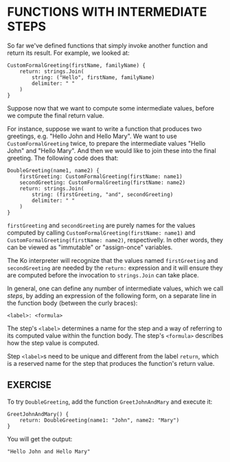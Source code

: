 # FUNCTIONS WITH INTERMEDIATE STEPS

So far we've defined functions that simply invoke another function
and return its result. For example, we looked at:

	CustomFormalGreeting(firstName, familyName) {
		return: strings.Join(
			string: ("Hello", firstName, familyName)
			delimiter: " "
		)
	}

Suppose now that we want to compute some intermediate values,
before we compute the final return value.

For instance, suppose we want to write a function that produces
two greetings, e.g. "Hello John and Hello Mary". 
We want to use `CustomFormalGreeting` twice, to prepare
the intermediate values "Hello John" and "Hello Mary".
And then we would like to join these into the final greeting.
The following code does that:

	DoubleGreeting(name1, name2) {
		firstGreeting: CustomFormalGreeting(firstName: name1)
		secondGreeting: CustomFormalGreeting(firstName: name2)
		return: strings.Join(
			string: (firstGreeting, "and", secondGreeting)
			delimiter: " "
		)
	}

`firstGreeting` and `secondGreeting` are purely names for the 
values computed by calling `CustomFormalGreeting(firstName: name1)`
and `CustomFormalGreeting(firstName: name2)`, respectivelly.
In other words, they can be viewed as "immutable" or "assign-once" variables.

The Ko interpreter will recognize that the values named
`firstGreeting` and `secondGreeting` are needed by the `return:` expression
and it will ensure they are computed before the invocation to `strings.Join`
can take place.

In general, one can define any number of intermediate values, which we call _steps_,
by adding an expression of the following form, on a separate line in the function body (between
the curly braces):

	<label>: <formula>

The step's `<label>` determines a name for the step and a way of referring to its
computed value within the function body. The step's `<formula>` describes
how the step value is computed.

Step `<label>`s need to be unique and different from the 
label `return`, which is a reserved name for the step that produces the
function's return value.

## EXERCISE

To try `DoubleGreeting`, add the function `GreetJohnAndMary` and execute it:

	GreetJohnAndMary() {
		return: DoubleGreeting(name1: "John", name2: "Mary")
	}

You will get the output:

	"Hello John and Hello Mary"
